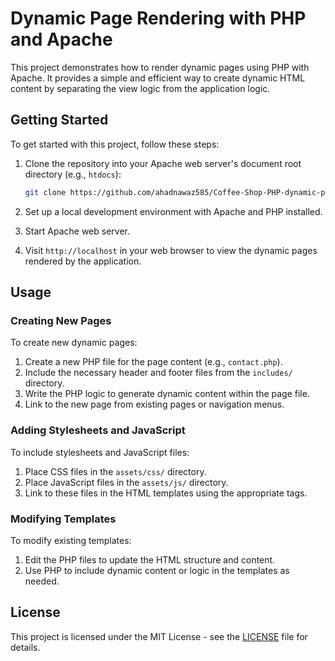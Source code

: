 
# Dynamic Page Rendering with PHP and Apache

This project demonstrates how to render dynamic pages using PHP with Apache. It provides a simple and efficient way to create dynamic HTML content by separating the view logic from the application logic.

## Getting Started

To get started with this project, follow these steps:

1. Clone the repository into your Apache web server's document root directory (e.g., `htdocs`):
    ```bash
    git clone https://github.com/ahadnawaz585/Coffee-Shop-PHP-dynamic-page-rendering-/tree/master/app
    ```

2. Set up a local development environment with Apache and PHP installed.

3. Start Apache web server.

4. Visit `http://localhost` in your web browser to view the dynamic pages rendered by the application.


## Usage

### Creating New Pages

To create new dynamic pages:

1. Create a new PHP file for the page content (e.g., `contact.php`).
2. Include the necessary header and footer files from the `includes/` directory.
3. Write the PHP logic to generate dynamic content within the page file.
4. Link to the new page from existing pages or navigation menus.

### Adding Stylesheets and JavaScript

To include stylesheets and JavaScript files:

1. Place CSS files in the `assets/css/` directory.
2. Place JavaScript files in the `assets/js/` directory.
3. Link to these files in the HTML templates using the appropriate tags.

### Modifying Templates

To modify existing templates:

1. Edit the PHP files to update the HTML structure and content.
2. Use PHP to include dynamic content or logic in the templates as needed.


## License

This project is licensed under the MIT License - see the [LICENSE](LICENSE) file for details.

